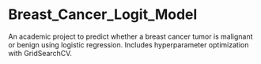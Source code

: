 # Breast_Cancer_Logit_Model
An academic project to predict whether a breast cancer tumor is malignant or benign using logistic regression. Includes hyperparameter optimization with GridSearchCV.
